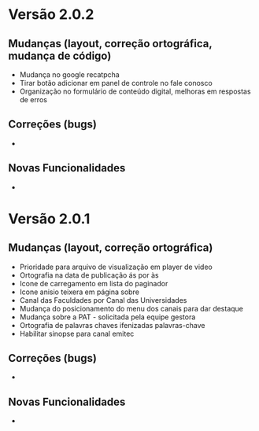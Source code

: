 # Versão 2.0.2

## Mudanças (layout, correção ortográfica, mudança de código)
- Mudança no google recatpcha
- Tirar botão adicionar em panel de controle no fale conosco
- Organização no formulário de conteúdo digital, melhoras em respostas de erros

## Correções (bugs)
-

## Novas Funcionalidades
-

# Versão 2.0.1

## Mudanças (layout, correção ortográfica)
- Prioridade para arquivo de visualização em player de video
- Ortografia na data de publicação ás por às
- Icone de carregamento em lista do paginador
- Icone anisio teixera em página sobre
- Canal das Faculdades por Canal das Universidades
- Mudança do posicionamento do menu dos canais para dar destaque
- Mudança sobre a PAT - solicitada pela equipe gestora
- Ortografia de palavras chaves ifenizadas palavras-chave
- Habilitar sinopse para canal emitec

## Correções (bugs)
-

## Novas Funcionalidades
-